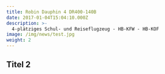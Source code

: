 ```yaml
---
title: Robin Dauphin 4 DR400-140B
date: 2017-01-04T15:04:10.000Z
description: >-
  4-plätziges Schul- und Reiseflugzeug - HB-KFW - HB-KOF
image: /img/news/test.jpg
weight: 2
---
```


## Titel 2